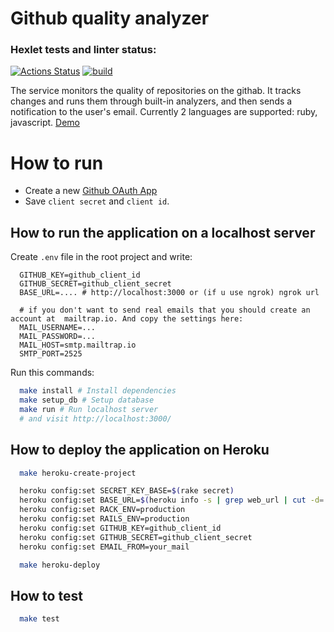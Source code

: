 # Github quality analyzer
### Hexlet tests and linter status:
[![Actions Status](https://github.com/alexSmkh/rails-project-lvl4/workflows/hexlet-check/badge.svg)](https://github.com/alexSmkh/rails-project-lvl4/actions)
[![build](https://github.com/alexSmkh/rails-project-lvl4/actions/workflows/build.yml/badge.svg?branch=main)](https://github.com/alexSmkh/rails-project-lvl4/actions/workflows/build.yml)

The service monitors the quality of repositories on the githab. It tracks changes and runs them through built-in analyzers, and then sends a notification to the user's email. Currently 2 languages are supported: ruby, javascript. [Demo](https://nameless-wildwood-93384.herokuapp.com/)


# How to run
* Create a new [Github OAuth App](https://docs.github.com/en/developers/apps/building-oauth-apps/creating-an-oauth-app)
* Save `client secret` and `client id`.
## How to run the application on a localhost server
Create `.env` file in the root project and write:
```text
  GITHUB_KEY=github_client_id
  GITHUB_SECRET=github_client_secret
  BASE_URL=.... # http://localhost:3000 or (if u use ngrok) ngrok url

  # if you don't want to send real emails that you should create an account at  mailtrap.io. And copy the settings here:
  MAIL_USERNAME=...
  MAIL_PASSWORD=...
  MAIL_HOST=smtp.mailtrap.io
  SMTP_PORT=2525
```

Run this commands:

```sh
  make install # Install dependencies
  make setup_db # Setup database
  make run # Run localhost server
  # and visit http://localhost:3000/
```

## How to deploy the application on Heroku
```sh
  make heroku-create-project

  heroku config:set SECRET_KEY_BASE=$(rake secret)
  heroku config:set BASE_URL=$(heroku info -s | grep web_url | cut -d= -f2)
  heroku config:set RACK_ENV=production
  heroku config:set RAILS_ENV=production
  heroku config:set GITHUB_KEY=github_client_id
  heroku config:set GITHUB_SECRET=github_client_secret
  heroku config:set EMAIL_FROM=your_mail

  make heroku-deploy
```


## How to test
```sh
  make test
```
